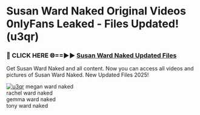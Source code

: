 # Susan Ward Naked Original Videos 0nlyFans Leaked - Files Updated! (u3qr)

<h3>🔴 CLICK HERE 🌐==►► <a href="https://tinyurl.com/up5wt9bj" rel="nofollow">Susan Ward Naked Updated Files</a></h3>

Get Susan Ward Naked and all content. Now you can access all videos and pictures of Susan Ward Naked. New Updated Files 2025!

[![u3qr](https://i.imgur.com/ABiUzMV.gif)](https://tinyurl.com/up5wt9bj)
megan ward naked<br>
rachel ward naked<br>
gemma ward naked<br>
tony ward naked